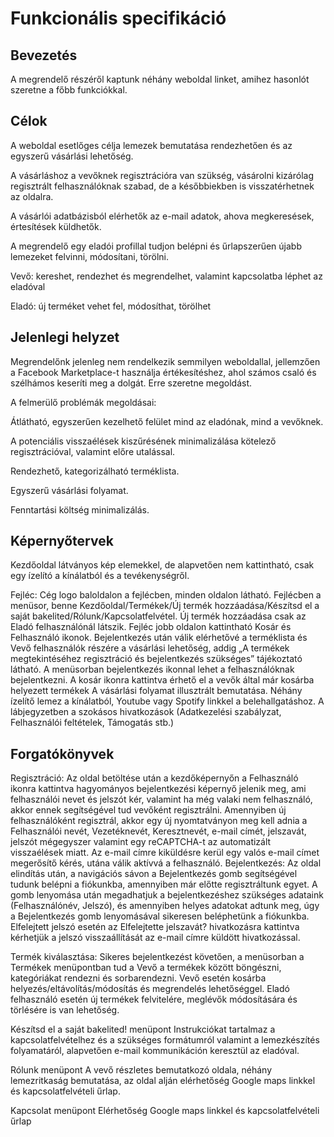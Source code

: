 # Funkcionális specifikáció

## Bevezetés

A megrendelő részéről kaptunk néhány weboldal linket, amihez hasonlót szeretne a főbb funkciókkal.

## Célok

A weboldal esetlőges célja lemezek bemutatása rendezhetően és az egyszerű vásárlási lehetőség.

A vásárláshoz a vevőknek regisztrációra van szükség, vásárolni kizárólag regisztrált felhasználóknak szabad, de a
későbbiekben is visszatérhetnek az oldalra.

A vásárlói adatbázisból elérhetők az e-mail adatok, ahova megkeresések, értesítések küldhetők.

A megrendelő egy eladói profillal tudjon belépni és űrlapszerűen újabb lemezeket felvinni, módosítani, törölni.

Vevő: kereshet, rendezhet és megrendelhet, valamint kapcsolatba léphet az eladóval

Eladó: új terméket vehet fel, módosíthat, törölhet

## Jelenlegi helyzet

Megrendelőnk jelenleg nem rendelkezik semmilyen weboldallal, jellemzően a Facebook Marketplace-t használja
értékesítéshez, ahol számos csaló és szélhámos keseríti meg a dolgát. Erre szeretne megoldást.

A felmerülő problémák megoldásai:

Átlátható, egyszerűen kezelhető felület mind az eladónak, mind a vevőknek.

A potenciális visszaélések kiszűrésének minimalizálása kötelező regisztrációval, valamint előre utalással.

Rendezhető, kategorizálható terméklista.

Egyszerű vásárlási folyamat.

Fenntartási költség minimalizálás.

## Képernyőtervek

Kezdőoldal látványos kép elemekkel, de alapvetően nem kattintható, csak egy ízelító a kínálatból és a tevékenységről.

Fejléc:
Cég logo baloldalon a fejlécben, minden oldalon látható.
Fejlécben a menüsor, benne Kezdőoldal/Termékek/Új termék hozzáadása/Készítsd el a saját bakelited/Rólunk/Kapcsolatfelvétel. Új termék hozzáadása csak az Eladó felhasználónál látszik.
Fejléc jobb oldalon kattintható Kosár és Felhasználó ikonok.
Bejelentkezés után válik elérhetővé a terméklista és Vevő felhasználók részére a vásárlási lehetőség, addig „A termékek megtekintéséhez regisztráció és bejelentkezés szükséges” tájékoztató látható.
A menüsorban bejelentkezés ikonnal lehet a felhasználóknak bejelentkezni.
A kosár ikonra kattintva érhető el a vevők által már kosárba helyezett termékek
A vásárlási folyamat illusztrált bemutatása.
Néhány ízelítő lemez a kínálatból, Youtube vagy Spotify linkkel a belehallgatáshoz.
A lábjegyzetben a szokásos hivatkozások (Adatkezelési szabályzat, Felhasználói feltételek, Támogatás stb.)


## Forgatókönyvek

Regisztráció: Az oldal betöltése után a kezdőképernyőn a Felhasználó ikonra kattintva hagyományos bejelentkezési
képernyő jelenik meg, ami felhasználói nevet és jelszót kér, valamint ha még valaki nem felhasználó, akkor ennek
segítségével tud vevőként regisztrálni. Amennyiben új felhasználóként regisztrál, akkor egy új nyomtatványon meg kell
adnia a Felhasználói nevét, Vezetéknevét, Keresztnevét, e-mail címét, jelszavát, jelszót mégegyszer valamint egy
reCAPTCHA-t az automatizált visszaélések miatt.
Az e-mail címre kiküldésre kerül egy valós e-mail címet megerősítő kérés, utána válik aktívvá a felhasználó.
Bejelentkezés: Az oldal elindítás után, a navigációs sávon a Bejelentkezés gomb segítségével tudunk belépni a fiókunkba,
amennyiben már előtte regisztráltunk egyet.
A gomb lenyomása után megadhatjuk a bejelentkezéshez szükséges adataink (Felhasználónév, Jelszó), és amennyiben helyes
adatokat adtunk meg, úgy a Bejelentkezés gomb lenyomásával sikeresen beléphetünk a fiókunkba.
Elfelejtett jelszó esetén az Elfelejtette jelszavát? hivatkozásra kattintva kérhetjük a jelszó visszaállítását az e-mail
címre küldött hivatkozással.

Termék kiválasztása:
Sikeres bejelentkezést követően, a menüsorban a Termékek menüpontban tud a Vevő a termékek között böngészni,
kategóriákat rendezni és sorbarendezni.
Vevő esetén kosárba helyezés/eltávolítás/módosítás és megrendelés lehetőséggel.
Eladó felhasználó esetén új termékek felvitelére, meglévők módosítására és törlésére is van lehetőség.

Készítsd el a saját bakelited! menüpont
Instrukciókat tartalmaz a kapcsolatfelvételhez és a szükséges formátumról valamint a lemezkészítés folyamatáról,
alapvetően e-mail kommunikáción keresztül az eladóval.

Rólunk menüpont
A vevő részletes bemutatkozó oldala, néhány lemezritkaság bemutatása, az oldal alján elérhetőség Google maps linkkel és
kapcsolatfelvételi űrlap.

Kapcsolat menüpont
Elérhetőség Google maps linkkel és kapcsolatfelvételi űrlap
